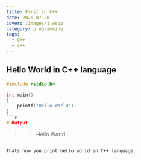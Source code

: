 ```yaml
---
title: First in C++
date: 2020-07-20
cover: /images/1.webp
category: programming
tags:
  - C++
  - c++
---
```


## Hello World in C++ language

```c++
#include <stdio.h>

int main()
{
    printf("Hello World");
}
```ṣ
# Output
```
>> Hello World
```

Thats how you print hello world in C++ language.
